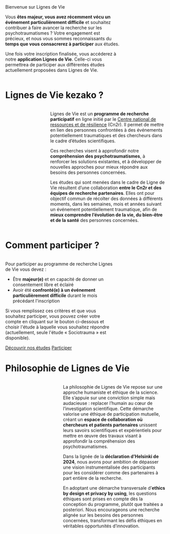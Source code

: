 <div class="banner">
    <div class="title">Bienvenue sur Lignes de Vie</div>
    <div class="intro columns">
        <div style="flex: 3;">
            <p>Vous <b>êtes majeur, vous avez récemment vécu un événement particulièrement difficile</b> et souhaitez contribuer à faire avancer la recherche sur les psychotraumatismes ? Votre engagement est précieux, et nous vous sommes reconnaissants du <b>temps que vous consacrerez à participer</b> aux études.
            <p>Une fois votre inscription finalisée, vous accéderez à notre <b>application Lignes de Vie</b>. Celle-ci vous permettrea de participer aux différentes études actuellement proposées dans Lignes de Vie.
        </div>
        <img src="{{ ASSET ../assets/pictures/dispositif.webp }}" style="flex: 1;" alt="" />
    </div>
</div>

# Lignes de Vie kezako ?

<div class="columns">
    <img src="{{ ASSET ../assets/pictures/kezako.webp }}" style="flex: 1;" alt="" />
    <div style="flex: 3;">
        <p>Lignes de Vie est un <b>programme de recherche participatif</b> en ligne initié par le <a href="https://cn2r.fr/" target="_blank">Centre national de ressources et de résilience</a> (Cn2r). Il permet de mettre en lien des personnes confrontées à des événements potentiellement traumatiques et des chercheurs dans le cadre d’études scientifiques.
        <p>Ces recherches visent à approfondir notre <b>compréhension des psychotraumatismes</b>, à renforcer les solutions existantes, et à développer de nouvelles approches pour mieux répondre aux besoins des personnes concernées.
        <p>Les études qui sont menées dans le cadre de Ligne de Vie résultent d’une collaboration <b>entre le Cn2r et des équipes de recherche partenaires</b>. Elles ont pour objectif commun de récolter des données à différents moments, dans les semaines, mois et années suivant un événement potentiellement traumatique, afin de <b>mieux comprendre l’évolution de la vie, du bien-être et de la santé</b> des personnes concernées.
    </div>
</div>

# Comment participer ?

<div class="columns">
    <div style="flex: 5;">
        <p>Pour participer au programme de recherche Lignes de Vie vous devez :
        <ul>
            <li>Être <b>majeur(e)</b> et en capacité de donner un consentement libre et éclairé
            <li>Avoir été <b>confronté(e) à un événement particulièrement difficile</b> durant le mois précédant l'inscription
        </ul>
        <p>Si vous remplissez ces critères et que vous souhaitez participer, vous pouvez créer votre compte en cliquant sur le bouton ci-dessous et choisir l'étude à laquelle vous souhaitez répondre (actuellement, seule l'étude « Sociotrauma » est disponible).
        <div class="actions">
            <a href="/etudes">Découvrir nos études</a>
            <a href="https://app.ldv-recherche.fr/">Participer</a>
        </div>
    </div>
    <img src="{{ ASSET ../assets/pictures/participer.webp }}" style="flex: 2;" alt="" />
</div>

# Philosophie de Lignes de Vie

<div class="columns">
    <img src="{{ ASSET ../assets/pictures/philosophie.webp }}" style="flex: 1;" alt="" />
    <div style="flex: 2;">
        <p>La philosophie de Lignes de Vie repose sur une approche humaniste et éthique de la science. Elle s’appuie sur une conviction simple mais audacieuse : replacer l’humain au cœur de l’investigation scientifique. Cette démarche valorise une éthique de participation mutuelle, créant un <b>espace de collaboration où chercheurs et patients partenaires</b> unissent leurs savoirs scientifiques et expérientiels pour mettre en œuvre des travaux visant à approfondir la compréhension des psychotraumatismes.
        <p>Dans la lignée de la <b>déclaration d’Helsinki de 2024</b>, nous avons pour ambition de dépasser une vision instrumentalisée des participants pour les considérer comme des partenaires à part entière de la recherche. 
        <p>En adoptant une démarche transversale d’<b>ethics by design et privacy by using</b>, les questions éthiques sont prises en compte dès la conception du programme, plutôt que traitées a posteriori. Nous encourageons une recherche alignée sur les besoins des personnes concernées, transformant les défis éthiques en véritables opportunités d’innovation.
    </div>
</div>
